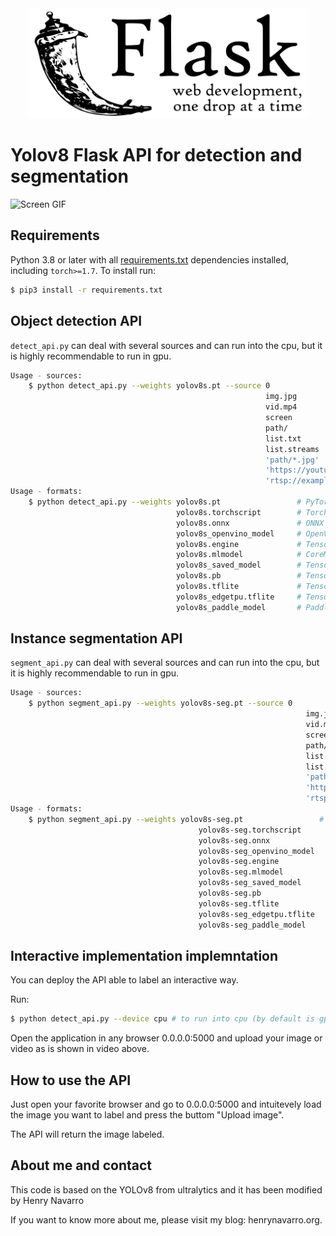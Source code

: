 <div align="center">
  <img width="450" src="assets/Flask_logo.svg">
</div>

# Yolov8 Flask API for detection and segmentation

![Screen GIF](assets/screen.gif)

## Requirements

Python 3.8 or later with all [requirements.txt](requirements.txt) dependencies installed, including `torch>=1.7`. To install run:

```bash
$ pip3 install -r requirements.txt
```

## Object detection API

`detect_api.py` can deal with several sources and can run into the cpu, but it is highly recommendable to run in gpu.

```bash
Usage - sources:
    $ python detect_api.py --weights yolov8s.pt --source 0                               # webcam
                                                         img.jpg                         # image
                                                         vid.mp4                         # video
                                                         screen                          # screenshot
                                                         path/                           # directory
                                                         list.txt                        # list of images
                                                         list.streams                    # list of streams
                                                         'path/*.jpg'                    # glob
                                                         'https://youtu.be/Zgi9g1ksQHc'  # YouTube
                                                         'rtsp://example.com/media.mp4'  # RTSP, RTMP, HTTP stream
Usage - formats:
    $ python detect_api.py --weights yolov8s.pt                 # PyTorch
                                     yolov8s.torchscript        # TorchScript
                                     yolov8s.onnx               # ONNX Runtime or OpenCV DNN with --dnn
                                     yolov8s_openvino_model     # OpenVINO
                                     yolov8s.engine             # TensorRT
                                     yolov8s.mlmodel            # CoreML (macOS-only)
                                     yolov8s_saved_model        # TensorFlow SavedModel
                                     yolov8s.pb                 # TensorFlow GraphDef
                                     yolov8s.tflite             # TensorFlow Lite
                                     yolov8s_edgetpu.tflite     # TensorFlow Edge TPU
                                     yolov8s_paddle_model       # PaddlePaddle
```


## Instance segmentation API

`segment_api.py` can deal with several sources and can run into the cpu, but it is highly recommendable to run in gpu.

```bash
Usage - sources:
    $ python segment_api.py --weights yolov8s-seg.pt --source 0                               # webcam
                                                                  img.jpg                         # image
                                                                  vid.mp4                         # video
                                                                  screen                          # screenshot
                                                                  path/                           # directory
                                                                  list.txt                        # list of images
                                                                  list.streams                    # list of streams
                                                                  'path/*.jpg'                    # glob
                                                                  'https://youtu.be/Zgi9g1ksQHc'  # YouTube
                                                                  'rtsp://example.com/media.mp4'  # RTSP, RTMP, HTTP stream
Usage - formats:
    $ python segment_api.py --weights yolov8s-seg.pt                 # PyTorch
                                          yolov8s-seg.torchscript        # TorchScript
                                          yolov8s-seg.onnx               # ONNX Runtime or OpenCV DNN with --dnn
                                          yolov8s-seg_openvino_model     # OpenVINO
                                          yolov8s-seg.engine             # TensorRT
                                          yolov8s-seg.mlmodel            # CoreML (macOS-only)
                                          yolov8s-seg_saved_model        # TensorFlow SavedModel
                                          yolov8s-seg.pb                 # TensorFlow GraphDef
                                          yolov8s-seg.tflite             # TensorFlow Lite
                                          yolov8s-seg_edgetpu.tflite     # TensorFlow Edge TPU
                                          yolov8s-seg_paddle_model       # PaddlePaddle
```

## Interactive implementation implemntation

You can deploy the API able to label an interactive way.

Run:

```bash
$ python detect_api.py --device cpu # to run into cpu (by default is gpu)
```
Open the application in any browser 0.0.0.0:5000 and upload your image or video as is shown in video above.


## How to use the API

Just open your favorite browser and go to 0.0.0.0:5000 and intuitevely load the image you want to label and press the buttom "Upload image".

The API will return the image labeled.


## About me and contact

This code is based on the YOLOv8 from ultralytics and it has been modified by Henry Navarro
 
If you want to know more about me, please visit my blog: henrynavarro.org.
